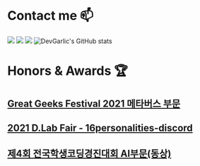 # Contact me 📫 
<a href="https://devgarlic.github.io/" target="_blank"><img src="https://img.shields.io/badge/BLOG-000000?style=flat&logo=GitHub&logoColor=white"/></a>
<a href="mailto:DevGarlic@proton.me" target="_blank"><img src="https://img.shields.io/badge/MAIL-D14836?style=flat&logo=Mail.Ru&logoColor=white"/></a>
<a href="https://www.buymeacoffee.com/Garlic" target="_blank"><img src="https://img.shields.io/badge/DONATE-ffdd00?style=flat&logo=buymeacoffee&logoColor=white"/></a>
![DevGarlic's GitHub stats](https://github-readme-stats.vercel.app/api?username=DevGarlic&show_icons=true&theme=radical)

# Honors & Awards 🏆️
## [Great Geeks Festival 2021 메타버스 부문](https://www.youtube.com/live/ntNnhwV-jRc?feature=shared&t=2739)
## [2021 D.Lab Fair - 16personalities-discord](https://github.com/DevGarlic/16personalities-discord)
## [제4회 전국학생코딩경진대회 AI부문(동상)](https://edu.chosun.com/m/edu_article.html?contid=2022110901332)
